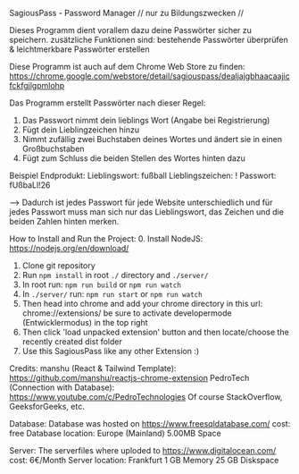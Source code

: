 SagiousPass - Password Manager
// nur zu Bildungszwecken //

Dieses Programm dient vorallem dazu deine Passwörter sicher zu speichern. 
zusätzliche Funktionen sind: bestehende Passwörter überprüfen & leichtmerkbare Passwörter erstellen

Diese Programm ist auch auf dem Chrome Web Store zu finden:
https://chrome.google.com/webstore/detail/sagiouspass/dealjajgbhaacaajicfckfgjlgpmlohp

Das Programm erstellt Passwörter nach dieser Regel: 
1. Das Passwort nimmt dein lieblings Wort (Angabe bei Registrierung)
2. Fügt dein Lieblingzeichen hinzu 
3. Nimmt zufällig zwei Buchstaben deines Wortes und ändert sie in einen Großbuchstaben
4. Fügt zum Schluss die beiden Stellen des Wortes hinten dazu

Beispiel Endprodukt:
Lieblingswort: fußball
Lieblingszeichen: !
Passwort: fUßbaLl!26 

--> Dadurch ist jedes Passwort für jede Website unterschiedlich und für jedes Passwort muss man sich nur das Lieblingswort, das Zeichen und die beiden Zahlen hinten merken. 

How to Install and Run the Project:
0. Install NodeJS: https://nodejs.org/en/download/
1. Clone git repository 
2. Run `npm install` in root `./` directory and `./server/`
3. In root run: `npm run build` or `npm run watch`
4. In `./server/` run: `npm run start` or `npm run watch`
5. Then head into chrome and add your chrome directory in this url: chrome://extensions/ 
   be sure to activate developermode (Entwicklermodus) in the top right
6. Then click 'load unpacked extension' button and then locate/choose the recently created dist folder
7. Use this SagiousPass like any other Extension :)

Credits: 
manshu (React & Tailwind Template): https://github.com/manshu/reactjs-chrome-extension
PedroTech (Connection with Database): https://www.youtube.com/c/PedroTechnologies
Of course StackOverflow, GeeksforGeeks, etc. 

Database: 
Database was hosted on https://www.freesqldatabase.com/
cost: free
Database location: Europe (Mainland)
5.00MB Space 


Server: 
The serverfiles where uploded to https://www.digitalocean.com/ 
cost: 6€/Month 
Server location: Frankfurt 
1 GB Memory
25 GB Diskspace 


